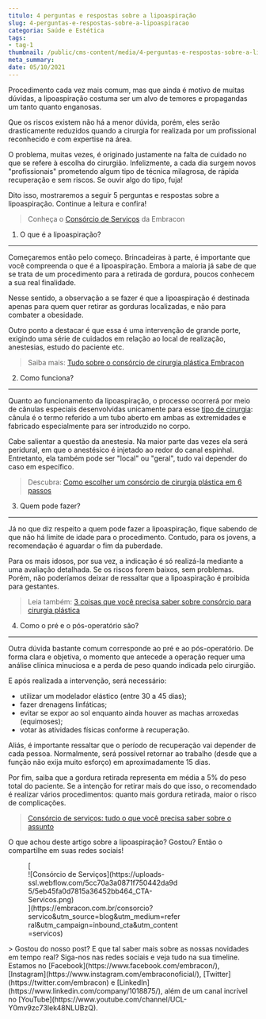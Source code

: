 ```yaml
---
titulo: 4 perguntas e respostas sobre a lipoaspiração
slug: 4-perguntas-e-respostas-sobre-a-lipoaspiracao
categoria: Saúde e Estética
tags:
- tag-1
thumbnail: /public/cms-content/media/4-perguntas-e-respostas-sobre-a-lipoaspiracao.jpg
meta_summary: 
date: 05/10/2021
---
```

Procedimento cada vez mais comum, mas que ainda é motivo de muitas dúvidas, a lipoaspiração costuma ser um alvo de temores e propagandas um tanto quanto enganosas.

Que os riscos existem não há a menor dúvida, porém, eles serão drasticamente reduzidos quando a cirurgia for realizada por um profissional reconhecido e com expertise na área.

O problema, muitas vezes, é originado justamente na falta de cuidado no que se refere à escolha do cirurgião. Infelizmente, a cada dia surgem novos "profissionais" prometendo algum tipo de técnica milagrosa, de rápida recuperação e sem riscos. Se ouvir algo do tipo, fuja!

Dito isso, mostraremos a seguir 5 perguntas e respostas sobre a lipoaspiração. Continue a leitura e confira!

> Conheça o [Consórcio de Serviços](https://www.embracon.com.br/consorcio-servicos) da Embracon

1. O que é a lipoaspiração?
---------------------------

Começaremos então pelo começo. Brincadeiras à parte, é importante que você compreenda o que é a lipoaspiração. Embora a maioria já sabe de que se trata de um procedimento para a retirada de gordura, poucos conhecem a sua real finalidade.

Nesse sentido, a observação a se fazer é que a lipoaspiração é destinada apenas para quem quer retirar as gorduras localizadas, e não para combater a obesidade.

Outro ponto a destacar é que essa é uma intervenção de grande porte, exigindo uma série de cuidados em relação ao local de realização, anestesias, estudo do paciente etc.

> Saiba mais: [Tudo sobre o consórcio de cirurgia plástica Embracon](https://www.embracon.com.br/blog/tudo-sobre-o-consorcio-de-cirurgia-plastica-embracon)

2. Como funciona?
-----------------

Quanto ao funcionamento da lipoaspiração, o processo ocorrerá por meio de cânulas especiais desenvolvidas unicamente para esse [tipo de cirurgia](https://www.embracon.com.br/blog/conheca-os-principais-consorcios-de-servicos-embracon): cânula é o termo referido a um tubo aberto em ambas as extremidades e fabricado especialmente para ser introduzido no corpo.

Cabe salientar a questão da anestesia. Na maior parte das vezes ela será peridural, em que o anestésico é injetado ao redor do canal espinhal. Entretanto, ela também pode ser "local" ou "geral", tudo vai depender do caso em específico.

> Descubra: [Como escolher um consórcio de cirurgia plástica em 6 passos](https://www.embracon.com.br/blog/como-escolher-um-consorcio-de-cirurgia-plastica-em-6-passos)

3. Quem pode fazer?
-------------------

Já no que diz respeito a quem pode fazer a lipoaspiração, fique sabendo de que não há limite de idade para o procedimento. Contudo, para os jovens, a recomendação é aguardar o fim da puberdade.

Para os mais idosos, por sua vez, a indicação é só realizá-la mediante a uma avaliação detalhada. Se os riscos forem baixos, sem problemas. Porém, não poderíamos deixar de ressaltar que a lipoaspiração é proibida para gestantes.

> Leia também: [3 coisas que você precisa saber sobre consórcio para cirurgia plástica](https://www.embracon.com.br/blog/3-coisas-que-voce-precisa-saber-sobre-o-consorcio-para-cirurgia-plastica)

4. Como o pré e o pós-operatório são?
-------------------------------------

Outra dúvida bastante comum corresponde ao pré e ao pós-operatório. De forma clara e objetiva, o momento que antecede a operação requer uma análise clínica minuciosa e a perda de peso quando indicada pelo cirurgião.

E após realizada a intervenção, será necessário:

- utilizar um modelador elástico (entre 30 a 45 dias);
- fazer drenagens linfáticas;
- evitar se expor ao sol enquanto ainda houver as machas arroxedas (equimoses);
- votar às atividades físicas conforme à recuperação.

Aliás, é importante ressaltar que o período de recuperação vai depender de cada pessoa. Normalmente, será possível retornar ao trabalho (desde que a função não exija muito esforço) em aproximadamente 15 dias.

Por fim, saiba que a gordura retirada representa em média a 5% do peso total do paciente. Se a intenção for retirar mais do que isso, o recomendado é realizar vários procedimentos: quanto mais gordura retirada, maior o risco de complicações.

> [Consórcio de serviços: tudo o que você precisa saber sobre o assunto](https://www.embracon.com.br/blog/consorcio-de-servicos-tudo-o-que-voce-precisa-saber-sobre-o-assunto)

O que achou deste artigo sobre a lipoaspiração? Gostou? Então o compartilhe em suas redes sociais!

<figure class="w-richtext-figure-type-image w-richtext-align-center" style="max-width:310px">[<div>![Consórcio de Serviços](https://uploads-ssl.webflow.com/5cc70a3a0871f750442da9d5/5eb45fa0d7815a36452bb464_CTA-Servicos.png)</div>](https://embracon.com.br/consorcio?servico&utm_source=blog&utm_medium=referral&utm_campaign=inbound_cta&utm_content=servicos)</figure>> Gostou do nosso post? E que tal saber mais sobre as nossas novidades em tempo real? Siga-nos nas redes sociais e veja tudo na sua timeline. Estamos no [Facebook](https://www.facebook.com/embracon/), [Instagram](https://www.instagram.com/embraconoficial/), [Twitter](https://twitter.com/embracon) e [LinkedIn](https://www.linkedin.com/company/1018875/), além de um canal incrível no [YouTube](https://www.youtube.com/channel/UCL-Y0mv9zc73Iek48NLUBzQ).
